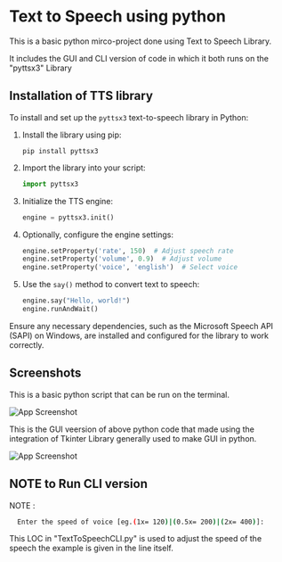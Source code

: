 
# Text to Speech using python 

This is a basic python mirco-project done using Text to Speech Library.

It includes the GUI and CLI version of code in which it both runs on the "pyttsx3" Library

## Installation of TTS library

To install and set up the `pyttsx3` text-to-speech library in Python:

1. Install the library using pip:
   ```
   pip install pyttsx3
   ```

2. Import the library into your script:
   ```python
   import pyttsx3
   ```

3. Initialize the TTS engine:
   ```python
   engine = pyttsx3.init()
   ```

4. Optionally, configure the engine settings:
   ```python
   engine.setProperty('rate', 150)  # Adjust speech rate
   engine.setProperty('volume', 0.9)  # Adjust volume
   engine.setProperty('voice', 'english')  # Select voice
   ```

5. Use the `say()` method to convert text to speech:
   ```python
   engine.say("Hello, world!")
   engine.runAndWait()
   ```

Ensure any necessary dependencies, such as the Microsoft Speech API (SAPI) on Windows, are installed and configured for the library to work correctly.


## Screenshots

This is a basic python script that can be run on the terminal.

![App Screenshot](https://github.com/user-attachments/assets/580ec5f2-6ba7-45a1-b5a9-9df28dfa93b2)


This is the GUI veersion of above python code that made using the integration of Tkinter Library generally used to make GUI in python.

![App Screenshot](https://github.com/user-attachments/assets/31f9ce0d-d8be-44ec-89a5-338b5dba7ac9)


## NOTE to Run CLI version 

NOTE : 

```bash
  Enter the speed of voice [eg.(1x= 120)|(0.5x= 200)|(2x= 400)]:
```
This LOC in "TextToSpeechCLI.py" is used to adjust the speed of the speech the example is given in the line itself. 

